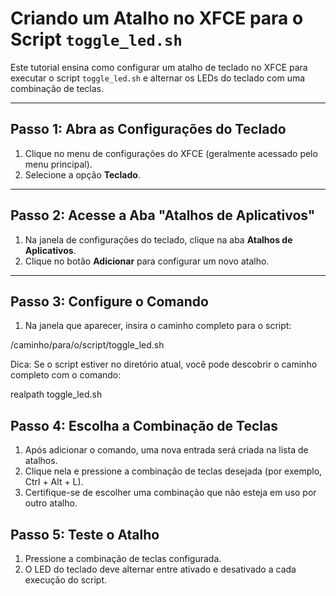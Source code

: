 # Criando um Atalho no XFCE para o Script `toggle_led.sh`

Este tutorial ensina como configurar um atalho de teclado no XFCE para executar o script `toggle_led.sh` e alternar os LEDs do teclado com uma combinação de teclas.

---

## Passo 1: Abra as Configurações do Teclado

1. Clique no menu de configurações do XFCE (geralmente acessado pelo menu principal).
2. Selecione a opção **Teclado**.

---

## Passo 2: Acesse a Aba "Atalhos de Aplicativos"

1. Na janela de configurações do teclado, clique na aba **Atalhos de Aplicativos**.
2. Clique no botão **Adicionar** para configurar um novo atalho.

---

## Passo 3: Configure o Comando

1. Na janela que aparecer, insira o caminho completo para o script:

/caminho/para/o/script/toggle_led.sh


Dica: Se o script estiver no diretório atual, você pode descobrir o caminho completo com o comando:
  
realpath toggle_led.sh

## Passo 4: Escolha a Combinação de Teclas
1. Após adicionar o comando, uma nova entrada será criada na lista de atalhos.
2. Clique nela e pressione a combinação de teclas desejada (por exemplo, Ctrl + Alt + L).
3. Certifique-se de escolher uma combinação que não esteja em uso por outro atalho.

## Passo 5: Teste o Atalho

1. Pressione a combinação de teclas configurada.
2. O LED do teclado deve alternar entre ativado e desativado a cada execução do script.

